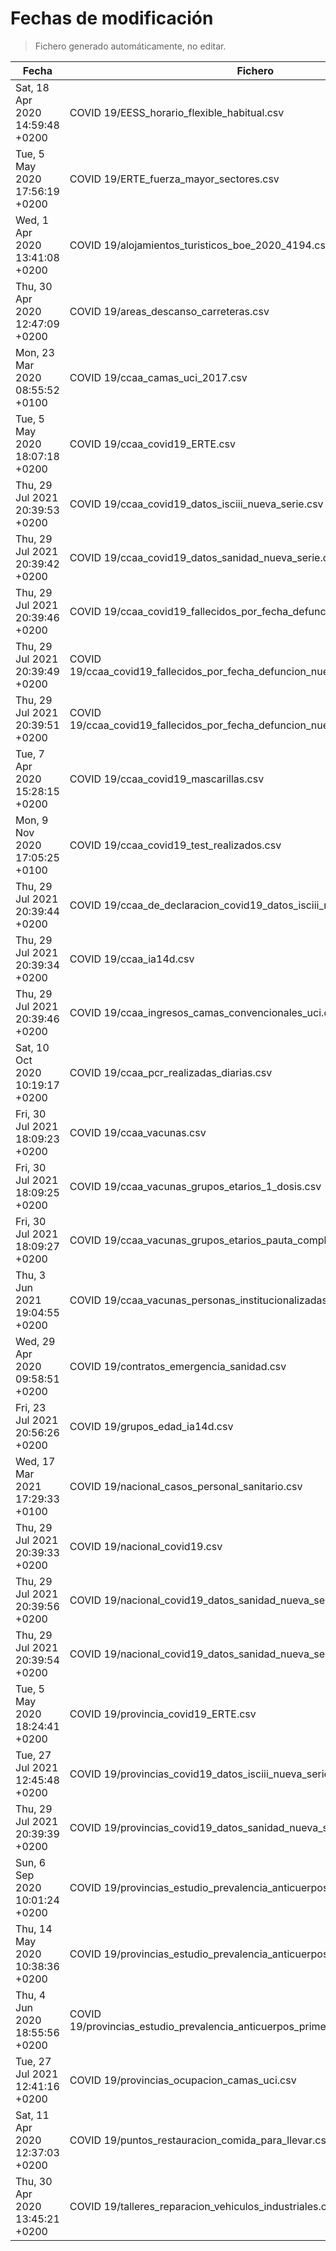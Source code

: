 # Fechas de modificación

> Fichero generado automáticamente, no editar.

| Fecha                           | Fichero                  |
|---------------------------------|--------------------------|
| Sat, 18 Apr 2020 14:59:48 +0200  | COVID 19/EESS_horario_flexible_habitual.csv |
| Tue, 5 May 2020 17:56:19 +0200  | COVID 19/ERTE_fuerza_mayor_sectores.csv |
| Wed, 1 Apr 2020 13:41:08 +0200  | COVID 19/alojamientos_turisticos_boe_2020_4194.csv |
| Thu, 30 Apr 2020 12:47:09 +0200  | COVID 19/areas_descanso_carreteras.csv |
| Mon, 23 Mar 2020 08:55:52 +0100  | COVID 19/ccaa_camas_uci_2017.csv |
| Tue, 5 May 2020 18:07:18 +0200  | COVID 19/ccaa_covid19_ERTE.csv |
| Thu, 29 Jul 2021 20:39:53 +0200  | COVID 19/ccaa_covid19_datos_isciii_nueva_serie.csv |
| Thu, 29 Jul 2021 20:39:42 +0200  | COVID 19/ccaa_covid19_datos_sanidad_nueva_serie.csv |
| Thu, 29 Jul 2021 20:39:46 +0200  | COVID 19/ccaa_covid19_fallecidos_por_fecha_defuncion_nueva_serie.csv |
| Thu, 29 Jul 2021 20:39:49 +0200  | COVID 19/ccaa_covid19_fallecidos_por_fecha_defuncion_nueva_serie_long.csv |
| Thu, 29 Jul 2021 20:39:51 +0200  | COVID 19/ccaa_covid19_fallecidos_por_fecha_defuncion_nueva_serie_original.csv |
| Tue, 7 Apr 2020 15:28:15 +0200  | COVID 19/ccaa_covid19_mascarillas.csv |
| Mon, 9 Nov 2020 17:05:25 +0100  | COVID 19/ccaa_covid19_test_realizados.csv |
| Thu, 29 Jul 2021 20:39:44 +0200  | COVID 19/ccaa_de_declaracion_covid19_datos_isciii_nueva_serie.csv |
| Thu, 29 Jul 2021 20:39:34 +0200  | COVID 19/ccaa_ia14d.csv |
| Thu, 29 Jul 2021 20:39:46 +0200  | COVID 19/ccaa_ingresos_camas_convencionales_uci.csv |
| Sat, 10 Oct 2020 10:19:17 +0200  | COVID 19/ccaa_pcr_realizadas_diarias.csv |
| Fri, 30 Jul 2021 18:09:23 +0200  | COVID 19/ccaa_vacunas.csv |
| Fri, 30 Jul 2021 18:09:25 +0200  | COVID 19/ccaa_vacunas_grupos_etarios_1_dosis.csv |
| Fri, 30 Jul 2021 18:09:27 +0200  | COVID 19/ccaa_vacunas_grupos_etarios_pauta_completa.csv |
| Thu, 3 Jun 2021 19:04:55 +0200  | COVID 19/ccaa_vacunas_personas_institucionalizadas.csv |
| Wed, 29 Apr 2020 09:58:51 +0200  | COVID 19/contratos_emergencia_sanidad.csv |
| Fri, 23 Jul 2021 20:56:26 +0200  | COVID 19/grupos_edad_ia14d.csv |
| Wed, 17 Mar 2021 17:29:33 +0100  | COVID 19/nacional_casos_personal_sanitario.csv |
| Thu, 29 Jul 2021 20:39:33 +0200  | COVID 19/nacional_covid19.csv |
| Thu, 29 Jul 2021 20:39:56 +0200  | COVID 19/nacional_covid19_datos_sanidad_nueva_serie.csv |
| Thu, 29 Jul 2021 20:39:54 +0200  | COVID 19/nacional_covid19_datos_sanidad_nueva_serie_grupos_edad.csv |
| Tue, 5 May 2020 18:24:41 +0200  | COVID 19/provincia_covid19_ERTE.csv |
| Tue, 27 Jul 2021 12:45:48 +0200  | COVID 19/provincias_covid19_datos_isciii_nueva_serie.csv |
| Thu, 29 Jul 2021 20:39:39 +0200  | COVID 19/provincias_covid19_datos_sanidad_nueva_serie.csv |
| Sun, 6 Sep 2020 10:01:24 +0200  | COVID 19/provincias_estudio_prevalencia_anticuerpos_final.csv |
| Thu, 14 May 2020 10:38:36 +0200  | COVID 19/provincias_estudio_prevalencia_anticuerpos_primera_ronda.csv |
| Thu, 4 Jun 2020 18:55:56 +0200  | COVID 19/provincias_estudio_prevalencia_anticuerpos_primera_y_segunda_ronda.csv |
| Tue, 27 Jul 2021 12:41:16 +0200  | COVID 19/provincias_ocupacion_camas_uci.csv |
| Sat, 11 Apr 2020 12:37:03 +0200  | COVID 19/puntos_restauracion_comida_para_llevar.csv |
| Thu, 30 Apr 2020 13:45:21 +0200  | COVID 19/talleres_reparacion_vehiculos_industriales.csv |
